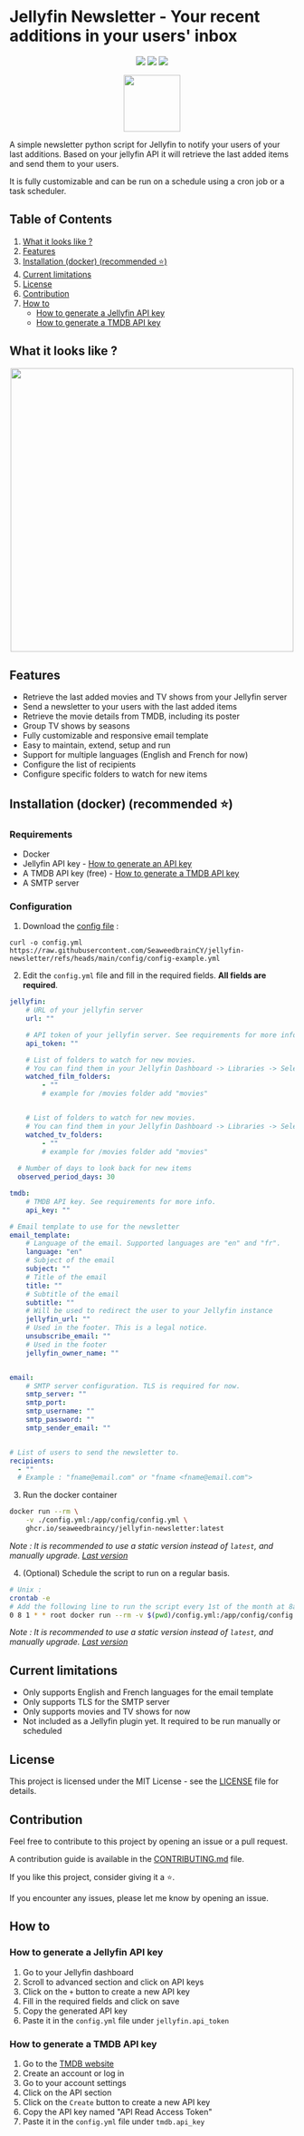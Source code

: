 # Jellyfin Newsletter - Your recent additions in your users' inbox

<p align="center">
<img src="https://github.com/SeaweedbrainCY/jellyfin-newsletter/actions/workflows/build_and_deploy.yml/badge.svg?branch="/>
 <img src="https://img.shields.io/github/license/seaweedbraincy/jellyfin-newsletter"/>
<img src="https://img.shields.io/github/v/release/seaweedbraincy/jellyfin-newsletter"/>
</p>

<p align="center">
<img src="https://raw.githubusercontent.com/SeaweedbrainCY/jellyfin-newsletter/refs/heads/main/assets/jellyfin_newsletter.png" width=100>
</p>

A simple newsletter python script for Jellyfin to notify your users of your last additions. Based on your jellyfin API it will retrieve the last added items and send them to your users. 

It is fully customizable and can be run on a schedule using a cron job or a task scheduler.

## Table of Contents
1. [What it looks like ?](#what-it-looks-like-)
2. [Features](#features)
3. [Installation (docker) (recommended ⭐)](#installation-docker-recommended-)
4. [Current limitations](#current-limitations)
5. [License](#license)
6. [Contribution](#contribution)
7. [How to](#how-to)
   - [How to generate a Jellyfin API key](#how-to-generate-a-jellyfin-api-key)
   - [How to generate a TMDB API key](#how-to-generate-a-tmdb-api-key)

## What it looks like ? 
<p align="center">
<img src="https://raw.githubusercontent.com/SeaweedbrainCY/jellyfin-newsletter/refs/heads/main/assets/new_media_notification_preview.png" width=500>
</p>

## Features
- Retrieve the last added movies and TV shows from your Jellyfin server
- Send a newsletter to your users with the last added items
- Retrieve the movie details from TMDB, including its poster
- Group TV shows by seasons
- Fully customizable and responsive email template
- Easy to maintain, extend, setup and run
- Support for multiple languages (English and French for now)
- Configure the list of recipients
- Configure specific folders to watch for new items

## Installation (docker) (recommended ⭐)
### Requirements

- Docker 
- Jellyfin API key - [How to generate an API key](https://github.com/SeaweedbrainCY/jellyfin-newsletter?tab=readme-ov-file#how-to-generate-a-jellyfin-api-key)
- A TMDB API key (free) - [How to generate a TMDB API key](https://github.com/SeaweedbrainCY/jellyfin-newsletter?tab=readme-ov-file#how-to-generate-a-tmdb-api-key)
- A SMTP server 

### Configuration
1. Download the [config file](https://raw.githubusercontent.com/SeaweedbrainCY/jellyfin-newsletter/refs/heads/main/config/config-example.yml) :
```
curl -o config.yml https://raw.githubusercontent.com/SeaweedbrainCY/jellyfin-newsletter/refs/heads/main/config/config-example.yml
```
2. Edit the `config.yml` file and fill in the required fields. **All fields are required**.
```yaml
jellyfin:
    # URL of your jellyfin server
    url: "" 

    # API token of your jellyfin server. See requirements for more info
    api_token: ""

    # List of folders to watch for new movies. 
    # You can find them in your Jellyfin Dashboard -> Libraries -> Select a library -> Folder **WITHOUT THE TRAILING /**
    watched_film_folders:
        - ""
        # example for /movies folder add "movies"


    # List of folders to watch for new movies. 
    # You can find them in your Jellyfin Dashboard -> Libraries -> Select a library -> Folder **WITHOUT THE TRAILING /**
    watched_tv_folders:
        - ""
        # example for /movies folder add "movies"
  
  # Number of days to look back for new items
  observed_period_days: 30

tmdb:
    # TMDB API key. See requirements for more info.
    api_key: ""

# Email template to use for the newsletter
email_template:
    # Language of the email. Supported languages are "en" and "fr".
    language: "en"
    # Subject of the email
    subject: ""
    # Title of the email
    title: ""
    # Subtitle of the email
    subtitle: ""
    # Will be used to redirect the user to your Jellyfin instance
    jellyfin_url: ""
    # Used in the footer. This is a legal notice.
    unsubscribe_email: ""
    # Used in the footer
    jellyfin_owner_name: ""


email:
    # SMTP server configuration. TLS is required for now.
    smtp_server: ""
    smtp_port: 
    smtp_username: ""
    smtp_password: ""
    smtp_sender_email: ""


# List of users to send the newsletter to.
recipients:
  - ""
  # Example : "fname@email.com" or "fname <fname@email.com">
```

3. Run the docker container 
```bash
docker run --rm \
    -v ./config.yml:/app/config/config.yml \
    ghcr.io/seaweedbraincy/jellyfin-newsletter:latest
```
*Note : It is recommended to use a static version instead of  `latest`, and manually upgrade. [Last version](https://github.com/SeaweedbrainCY/jellyfin-newsletter/pkgs/container/jellyfin-newsletter)*

4. (Optional) Schedule the script to run on a regular basis. 
```bash
# Unix :
crontab -e
# Add the following line to run the script every 1st of the month at 8am
0 8 1 * * root docker run --rm -v $(pwd)/config.yml:/app/config/config.yml ghcr.io/seaweedbraincy/jellyfin-newsletter:latest
```
*Note : It is recommended to use a static version instead of `latest`, and manually upgrade. [Last version](https://github.com/SeaweedbrainCY/jellyfin-newsletter/pkgs/container/jellyfin-newsletter)*




## Current limitations
- Only supports English and French languages for the email template
- Only supports TLS for the SMTP server
- Only supports movies and TV shows for now
- Not included as a Jellyfin plugin yet. It required to be run manually or scheduled

## License
This project is licensed under the MIT License - see the [LICENSE](LICENSE) file for details.

## Contribution
Feel free to contribute to this project by opening an issue or a pull request.

A contribution guide is available in the [CONTRIBUTING.md](CONTRIBUTING.md) file.

If you like this project, consider giving it a ⭐️.

If you encounter any issues, please let me know by opening an issue.

## How to 
### How to generate a Jellyfin API key
1. Go to your Jellyfin dashboard
2. Scroll to advanced section and click on API keys
3. Click on the `+` button to create a new API key
4. Fill in the required fields and click on save
5. Copy the generated API key
6. Paste it in the `config.yml` file under `jellyfin.api_token`

### How to generate a TMDB API key
1. Go to the [TMDB website](https://www.themoviedb.org/)
2. Create an account or log in
3. Go to your account settings
4. Click on the API section
5. Click on the `Create` button to create a new API key
6. Copy the API key named "API Read Access Token"
7. Paste it in the `config.yml` file under `tmdb.api_key`
